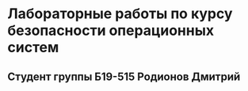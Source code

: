 # Лабораторные работы по курсу безопасности операционных систем

## Студент группы Б19-515 Родионов Дмитрий